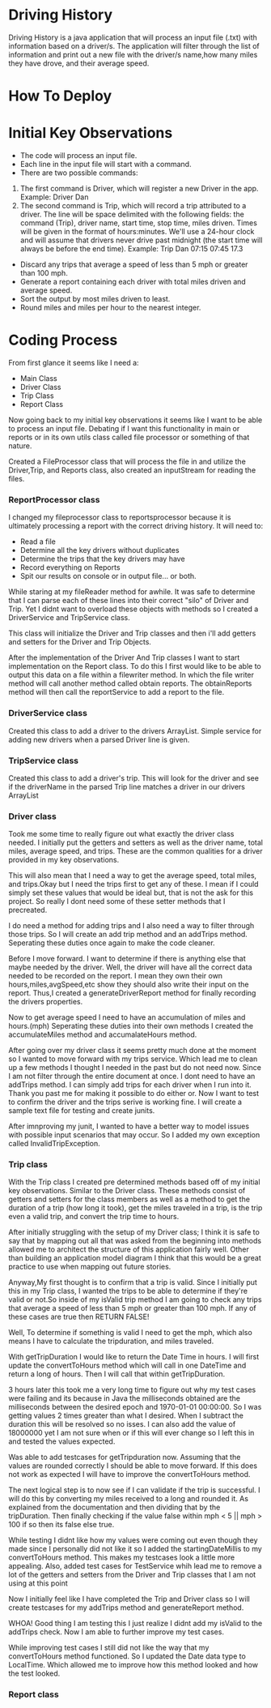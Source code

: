 # Driving History

Driving History is a java application that will process an input file (.txt) with information based on a driver/s. The application will filter through the list of information and print out a new file with the driver/s name,how many miles they have drove, and their average speed.

# How To Deploy

# Initial Key Observations

- The code will process an input file.
- Each line in the input file will start with a command. 
- There are two possible commands:
1. The first command is Driver, which will register a new Driver in the app. Example:
   Driver Dan
2. The second command is Trip, which will record a trip attributed to a driver. The line will be space delimited with the following fields: the command (Trip), driver name, start time, stop time, miles driven. Times will be given in the format of hours:minutes. We'll use a 24-hour clock and will assume that drivers never drive past midnight (the start time will always be before the end time). Example:
   Trip Dan 07:15 07:45 17.3
- Discard any trips that average a speed of less than 5 mph or greater than 100 mph.
- Generate a report containing each driver with total miles driven and average speed. 
- Sort the output by most miles driven to least. 
- Round miles and miles per hour to the nearest integer.

# Coding Process

From first glance it seems like I need a:
- Main Class
- Driver Class
- Trip Class
- Report Class

Now going back to my initial key observations it seems like I want to be able to process an input file.
Debating if I want this functionality in main or reports or in its own utils class called file processor or something of that nature.

Created a FileProcessor class that will process the file in and utilize the Driver,Trip, and Reports class, also created an inputStream for reading the files.

### ReportProcessor class

I changed my fileprocessor class to reportsprocessor because it is ultimately processing a report with the correct driving history.
It will need to:

- Read a file
- Determine all the key drivers without duplicates
- Determine the trips that the key drivers may have
- Record everything on Reports
- Spit our results on console or in output file... or both.

While staring at my fileReader method for awhile. It was safe to determine that I can parse each of these lines into their correct "silo" of Driver and Trip. Yet I didnt want to overload these objects with methods so I created a DriverService and TripService class.

This class will initialize the Driver and Trip classes and then i'll add getters and setters for the Driver and Trip Objects.

After the implementation of the Driver And Trip classes I want to start implementation on the Report class.
To do this I first would like to be able to output this data on a file within a filewriter method. In which the file writer method will call another method called obtain reports. The obtainReports method will then call the reportService to add a report to the file.

### DriverService class

Created this class to add a driver to the drivers ArrayList. Simple service for adding new drivers when a parsed Driver line is given.

### TripService class

Created this class to add a driver's trip. This will look for the driver and see if the driverName in the parsed Trip line matches a driver in our drivers ArrayList

### Driver class

Took me some time to really figure out what exactly the driver class needed. I initially put the getters and setters as well as the driver name, total miles, average speed, and trips. These are the common qualities for a driver provided in my key observations.

This will also mean that I need a way to get the average speed, total miles, and trips.Okay but I need the trips first to get any of these. I mean if I could simply set these values that would be ideal but, that is not the ask for this project. So really I dont need some of these setter methods that I precreated.

I do need a method for adding trips and I also need a way to filter through those trips. So I will create an add trip method and an addTrips method. Seperating these duties once again to make the code cleaner.

Before I move forward. I want to determine if there is anything else that maybe needed by the driver. Well, the driver will have all the correct data needed to be recorded on the report. I mean they own their own hours,miles,avgSpeed,etc show they should also write their input on the report. Thus,I created a generateDriverReport method for finally recording the drivers properties.

Now to get average speed I need to have an accumulation of miles and hours.(mph)
Seperating these duties into their own methods I created the accumulateMiles method and accumalateHours method.

After going over my driver class it seems pretty much done at the moment so I wanted to move forward with my trips service. 
Which lead me to clean up a few methods I thought I needed in the past but do not need now. Since I am not filter through the entire document at once. I dont need to have an addTrips method. I can simply add trips for each driver when I run into it. Thank you past me for making it possible to do either or. Now I want to test to confirm the driver and the trips serive is working fine. I will create a sample text file for testing and create junits.

After imnproving my junit, I wanted to have a better way to model issues with possible input scenarios that may occur.
So I added my own exception called InvalidTripException.

### Trip class

With the Trip class I created pre determined methods based off of my initial key observations. Similar to the Driver class. These methods consist of getters and setters for the class members as well as a method to get the duration of a trip (how long it took), get the miles traveled in a trip, is the trip even a valid trip, and convert the trip time to hours.

After initially struggling with the setup of my Driver class; I think it is safe to say that by mapping out all that was asked from the beginning into methods allowed me to architect the structure of this application fairly well. Other than building an application model diagram I think that this would be a great practice to use when mapping out future stories.

Anyway,My first thought is to confirm that a trip is valid. Since I initially put this in my Trip class, I wanted the trips to be able to determine if they're valid or not.So inside of my isValid trip method I am going to check any trips that average a speed of less than 5 mph or greater than 100 mph. If any of these cases are true then RETURN FALSE!

Well, To determine if something is valid I need to get the mph, which also means I have to calculate the tripduration, and miles traveled.

With getTripDuration I would like to return the Date Time in hours. I will first update the convertToHours method which will call in one DateTime and return a long of hours. Then I will call that within getTripDuration.

3 hours later this took me a very long time to figure out why my test cases were failing and its because in Java the milliseconds obtained are the milliseconds between the desired epoch and 1970-01-01 00:00:00. So I was getting values 2 times greater than what I desired. When I subtract the duration this will be resolved so no isses. I can also add the value of 18000000 yet I am not sure when or if this will ever change so I left this in and tested the values expected.

Was able to add testcases for getTripduration now. Assuming that the values are rounded correctly I should be able to move forward. If this does not work as expected I will have to improve the convertToHours method.

The next logical step is to now see if I can validate if the trip is successful. I will do this by converting my miles received to a long and rounded it. As explained from the documentation and then dividing that by the tripDuration. Then finally checking if  the value false within mph < 5 || mph > 100 if so then its false else true.

While testing I didnt like how my values were coming out even though they made since I personally did not like it so I added the startingDateMillis to my convertToHours method. This makes my testcases look a little more appealing. Also, added test cases for TestService whih lead me to remove a lot of the getters and setters from the Driver and Trip classes that I am not using at this point

Now I initially feel like I have completed the Trip and Driver class so I will create testcases for my addTrips method and generateReport method.

WHOA! Good thing I am testing this I just realize I didnt add my isValid to the addTrips check. Now I am able to further improve my test cases.

While improving test cases I still did not like the way that my convertToHours method functioned. So I updated the Date data type to LocalTime. Which allowed me to improve how this method looked and how the test looked.

### Report class
